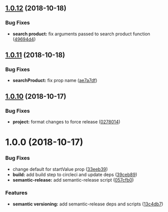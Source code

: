 ## [1.0.12](https://github.com/tillhub/numpad-with-barcodes/compare/v1.0.11...v1.0.12) (2018-10-18)


### Bug Fixes

* **search product:** fix arguments passed to search product function ([49694d4](https://github.com/tillhub/numpad-with-barcodes/commit/49694d4))

## [1.0.11](https://github.com/tillhub/numpad-with-barcodes/compare/v1.0.10...v1.0.11) (2018-10-18)


### Bug Fixes

* **searchProduct:** fix prop name ([ae7a7df](https://github.com/tillhub/numpad-with-barcodes/commit/ae7a7df))

## [1.0.10](https://github.com/tillhub/numpad-with-barcodes/compare/v1.0.9...v1.0.10) (2018-10-17)


### Bug Fixes

* **project:** format changes to force release ([0278014](https://github.com/tillhub/numpad-with-barcodes/commit/0278014))

# 1.0.0 (2018-10-17)


### Bug Fixes

* change default for startValue prop ([33eeb39](https://github.com/tillhub/numpad-with-barcodes/commit/33eeb39))
* **build:** add build step to circleci and update deps ([39ceb89](https://github.com/tillhub/numpad-with-barcodes/commit/39ceb89))
* **semantic-release:** add semantic-release script ([057cfb0](https://github.com/tillhub/numpad-with-barcodes/commit/057cfb0))


### Features

* **semantic versioning:** add semantic-release deps and scripts ([13c4db7](https://github.com/tillhub/numpad-with-barcodes/commit/13c4db7))
